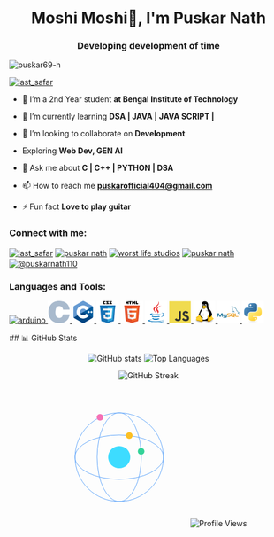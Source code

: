 <h1 align="center">Moshi Moshi👋, I'm Puskar Nath</h1>
<h3 align="center">Developing development of time</h3>

<p align="left"> <img src="https://komarev.com/ghpvc/?username=puskar69-h&label=Profile%20views&color=0e75b6&style=flat" alt="puskar69-h" /> </p>

<p align="left"> <a href="https://twitter.com/last_safar" target="blank"><img src="https://img.shields.io/twitter/follow/last_safar?logo=twitter&style=for-the-badge" alt="last_safar" /></a> </p>

- 🔭 I’m a 2nd Year student **at Bengal Institute of Technology**

- 🌱 I’m currently learning **DSA | JAVA | JAVA SCRIPT |**

- 👯 I’m looking to collaborate on **Development**

- Exploring **Web Dev, GEN AI**

- 💬 Ask me about **C | C++ | PYTHON | DSA**

- 📫 How to reach me **puskarofficial404@gmail.com**

- ⚡ Fun fact **Love to play guitar**

<h3 align="left">Connect with me:</h3>
<p align="left">
<a href="https://twitter.com/last_safar" target="blank"><img align="center" src="https://raw.githubusercontent.com/rahuldkjain/github-profile-readme-generator/master/src/images/icons/Social/twitter.svg" alt="last_safar" height="30" width="40" /></a>
<a href="https://linkedin.com/in/puskar nath" target="blank"><img align="center" src="https://raw.githubusercontent.com/rahuldkjain/github-profile-readme-generator/master/src/images/icons/Social/linked-in-alt.svg" alt="puskar nath" height="30" width="40" /></a>
<a href="https://www.youtube.com/c/worst life studios" target="blank"><img align="center" src="https://raw.githubusercontent.com/rahuldkjain/github-profile-readme-generator/master/src/images/icons/Social/youtube.svg" alt="worst life studios" height="30" width="40" /></a>
<a href="https://www.hackerrank.com/puskar nath" target="blank"><img align="center" src="https://raw.githubusercontent.com/rahuldkjain/github-profile-readme-generator/master/src/images/icons/Social/hackerrank.svg" alt="puskar nath" height="30" width="40" /></a>
<a href="https://www.hackerearth.com/@puskarnath110" target="blank"><img align="center" src="https://raw.githubusercontent.com/rahuldkjain/github-profile-readme-generator/master/src/images/icons/Social/hackerearth.svg" alt="@puskarnath110" height="30" width="40" /></a>
</p>

<h3 align="left">Languages and Tools:</h3>
<p align="left"> <a href="https://www.arduino.cc/" target="_blank" rel="noreferrer"> <img src="https://cdn.worldvectorlogo.com/logos/arduino-1.svg" alt="arduino" width="40" height="40"/> </a> <a href="https://www.cprogramming.com/" target="_blank" rel="noreferrer"> <img src="https://raw.githubusercontent.com/devicons/devicon/master/icons/c/c-original.svg" alt="c" width="40" height="40"/> </a> <a href="https://www.w3schools.com/cpp/" target="_blank" rel="noreferrer"> <img src="https://raw.githubusercontent.com/devicons/devicon/master/icons/cplusplus/cplusplus-original.svg" alt="cplusplus" width="40" height="40"/> </a> <a href="https://www.w3schools.com/css/" target="_blank" rel="noreferrer"> <img src="https://raw.githubusercontent.com/devicons/devicon/master/icons/css3/css3-original-wordmark.svg" alt="css3" width="40" height="40"/> </a> <a href="https://www.w3.org/html/" target="_blank" rel="noreferrer"> <img src="https://raw.githubusercontent.com/devicons/devicon/master/icons/html5/html5-original-wordmark.svg" alt="html5" width="40" height="40"/> </a> <a href="https://www.java.com" target="_blank" rel="noreferrer"> <img src="https://raw.githubusercontent.com/devicons/devicon/master/icons/java/java-original.svg" alt="java" width="40" height="40"/> </a> <a href="https://developer.mozilla.org/en-US/docs/Web/JavaScript" target="_blank" rel="noreferrer"> <img src="https://raw.githubusercontent.com/devicons/devicon/master/icons/javascript/javascript-original.svg" alt="javascript" width="40" height="40"/> </a> <a href="https://www.linux.org/" target="_blank" rel="noreferrer"> <img src="https://raw.githubusercontent.com/devicons/devicon/master/icons/linux/linux-original.svg" alt="linux" width="40" height="40"/> </a> <a href="https://www.mysql.com/" target="_blank" rel="noreferrer"> <img src="https://raw.githubusercontent.com/devicons/devicon/master/icons/mysql/mysql-original-wordmark.svg" alt="mysql" width="40" height="40"/> </a> <a href="https://www.python.org" target="_blank" rel="noreferrer"> <img src="https://raw.githubusercontent.com/devicons/devicon/master/icons/python/python-original.svg" alt="python" width="40" height="40"/> </a> </p>
## 📊 GitHub Stats

<p align="center">
  <!-- GitHub Stats -->
  <img src="https://github-readme-stats.vercel.app/api?username=Puskar69-H&show_icons=true&theme=radical" alt="GitHub stats" height="165" />
  
  <!-- Most Used Languages -->
  <img src="https://github-readme-stats.vercel.app/api/top-langs/?username=Puskar69-H&layout=compact&theme=radical" alt="Top Languages" height="165" />
</p>

<p align="center">
  <!-- Streak Stats -->
  <img src="https://streak-stats.demolab.com?user=Puskar69-H&theme=radical&border_radius=10" alt="GitHub Streak" />
</p>

<p align="center">
  <!-- Profile Views -->
  <!-- Atom Animation -->
<svg width="250" height="250" viewBox="0 0 250 250" xmlns="http://www.w3.org/2000/svg">

  <!-- Nucleus -->
  <circle cx="125" cy="125" r="20" fill="#3ddcff" />

  <!-- Orbit paths -->
  <ellipse cx="125" cy="125" rx="80" ry="40" fill="none" stroke="#60a5fa" stroke-width="1"/>
  <ellipse cx="125" cy="125" rx="40" ry="80" fill="none" stroke="#60a5fa" stroke-width="1"/>
  <ellipse cx="125" cy="125" rx="80" ry="80" fill="none" stroke="#60a5fa" stroke-width="1"/>

  <!-- Electrons -->
  <circle r="6" fill="#fbbf24">
    <animateMotion dur="6s" repeatCount="indefinite"
      path="M45,125 a80,40 0 1,1 160,0 a80,40 0 1,1 -160,0" />
  </circle>

  <circle r="6" fill="#34d399">
    <animateMotion dur="8s" repeatCount="indefinite"
      path="M125,45 a40,80 0 1,1 0,160 a40,80 0 1,1 0,-160" />
  </circle>

  <circle r="6" fill="#f472b6">
    <animateMotion dur="10s" repeatCount="indefinite"
      path="M45,125 a80,80 0 1,1 160,0 a80,80 0 1,1 -160,0" />
  </circle>
</svg>

  <img src="https://komarev.com/ghpvc/?username=Puskar69-H&color=blue&style=flat-square" alt="Profile Views" />
</p>
